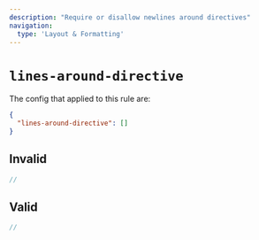 ```yaml
---
description: "Require or disallow newlines around directives"
navigation:
  type: 'Layout & Formatting'
---
```


# `lines-around-directive`

The config that applied to this rule are:

```json
{
  "lines-around-directive": []
}
```

## Invalid

```js invalid
//
```

## Valid

```js valid
//
```
  